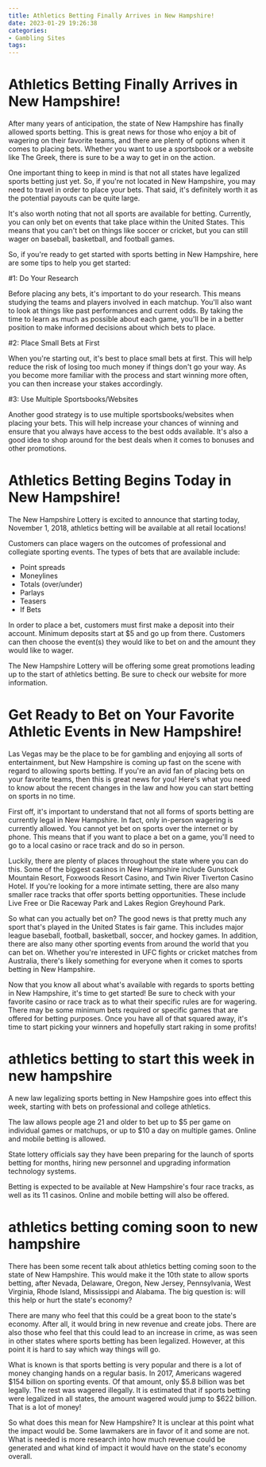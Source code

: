 ```yaml
---
title: Athletics Betting Finally Arrives in New Hampshire!
date: 2023-01-29 19:26:38
categories:
- Gambling Sites
tags:
---
```



#  Athletics Betting Finally Arrives in New Hampshire!

After many years of anticipation, the state of New Hampshire has finally allowed sports betting. This is great news for those who enjoy a bit of wagering on their favorite teams, and there are plenty of options when it comes to placing bets. Whether you want to use a sportsbook or a website like The Greek, there is sure to be a way to get in on the action.

One important thing to keep in mind is that not all states have legalized sports betting just yet. So, if you're not located in New Hampshire, you may need to travel in order to place your bets. That said, it's definitely worth it as the potential payouts can be quite large.

It's also worth noting that not all sports are available for betting. Currently, you can only bet on events that take place within the United States. This means that you can't bet on things like soccer or cricket, but you can still wager on baseball, basketball, and football games.

So, if you're ready to get started with sports betting in New Hampshire, here are some tips to help you get started:

#1: Do Your Research

Before placing any bets, it's important to do your research. This means studying the teams and players involved in each matchup. You'll also want to look at things like past performances and current odds. By taking the time to learn as much as possible about each game, you'll be in a better position to make informed decisions about which bets to place.

#2: Place Small Bets at First

When you're starting out, it's best to place small bets at first. This will help reduce the risk of losing too much money if things don't go your way. As you become more familiar with the process and start winning more often, you can then increase your stakes accordingly.

#3: Use Multiple Sportsbooks/Websites

Another good strategy is to use multiple sportsbooks/websites when placing your bets. This will help increase your chances of winning and ensure that you always have access to the best odds available. It's also a good idea to shop around for the best deals when it comes to bonuses and other promotions.

#  Athletics Betting Begins Today in New Hampshire!

The New Hampshire Lottery is excited to announce that starting today, November 1, 2018, athletics betting will be available at all retail locations!

Customers can place wagers on the outcomes of professional and collegiate sporting events. The types of bets that are available include:

- Point spreads
- Moneylines
- Totals (over/under)
- Parlays
- Teasers
- If Bets

In order to place a bet, customers must first make a deposit into their account. Minimum deposits start at $5 and go up from there. Customers can then choose the event(s) they would like to bet on and the amount they would like to wager.

The New Hampshire Lottery will be offering some great promotions leading up to the start of athletics betting. Be sure to check our website for more information.

#  Get Ready to Bet on Your Favorite Athletic Events in New Hampshire!

Las Vegas may be the place to be for gambling and enjoying all sorts of entertainment, but New Hampshire is coming up fast on the scene with regard to allowing sports betting. If you're an avid fan of placing bets on your favorite teams, then this is great news for you! Here's what you need to know about the recent changes in the law and how you can start betting on sports in no time.

First off, it's important to understand that not all forms of sports betting are currently legal in New Hampshire. In fact, only in-person wagering is currently allowed. You cannot yet bet on sports over the internet or by phone. This means that if you want to place a bet on a game, you'll need to go to a local casino or race track and do so in person.

Luckily, there are plenty of places throughout the state where you can do this. Some of the biggest casinos in New Hampshire include Gunstock Mountain Resort, Foxwoods Resort Casino, and Twin River Tiverton Casino Hotel. If you're looking for a more intimate setting, there are also many smaller race tracks that offer sports betting opportunities. These include Live Free or Die Raceway Park and Lakes Region Greyhound Park.

So what can you actually bet on? The good news is that pretty much any sport that's played in the United States is fair game. This includes major league baseball, football, basketball, soccer, and hockey games. In addition, there are also many other sporting events from around the world that you can bet on. Whether you're interested in UFC fights or cricket matches from Australia, there's likely something for everyone when it comes to sports betting in New Hampshire.

Now that you know all about what's available with regards to sports betting in New Hampshire, it's time to get started! Be sure to check with your favorite casino or race track as to what their specific rules are for wagering. There may be some minimum bets required or specific games that are offered for betting purposes. Once you have all of that squared away, it's time to start picking your winners and hopefully start raking in some profits!

#  athletics betting to start this week in new hampshire

A new law legalizing sports betting in New Hampshire goes into effect this week, starting with bets on professional and college athletics.

The law allows people age 21 and older to bet up to $5 per game on individual games or matchups, or up to $10 a day on multiple games. Online and mobile betting is allowed.

State lottery officials say they have been preparing for the launch of sports betting for months, hiring new personnel and upgrading information technology systems.

Betting is expected to be available at New Hampshire's four race tracks, as well as its 11 casinos. Online and mobile betting will also be offered.

#  athletics betting coming soon to new hampshire

There has been some recent talk about athletics betting coming soon to the state of New Hampshire. This would make it the 10th state to allow sports betting, after Nevada, Delaware, Oregon, New Jersey, Pennsylvania, West Virginia, Rhode Island, Mississippi and Alabama. The big question is: will this help or hurt the state's economy?

There are many who feel that this could be a great boon to the state's economy. After all, it would bring in new revenue and create jobs. There are also those who feel that this could lead to an increase in crime, as was seen in other states where sports betting has been legalized. However, at this point it is hard to say which way things will go.

What is known is that sports betting is very popular and there is a lot of money changing hands on a regular basis. In 2017, Americans wagered $154 billion on sporting events. Of that amount, only $5.8 billion was bet legally. The rest was wagered illegally. It is estimated that if sports betting were legalized in all states, the amount wagered would jump to $622 billion. That is a lot of money!

So what does this mean for New Hampshire? It is unclear at this point what the impact would be. Some lawmakers are in favor of it and some are not. What is needed is more research into how much revenue could be generated and what kind of impact it would have on the state's economy overall.